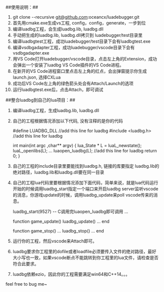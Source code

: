 ##使用说明：##

1. git clone --recursive git@github.com:oceancx/luadebugger.git
1. 首先用cmake.exe生成vs工程, config，config，generate，一步到位
2. 编译luadbg工程，会生成luadbg.lib, luadbg.dll
3. 手动把生成的luadbg.lib, luadbg.dll拷贝到 luadebugger/test目录里
4. 编译luadbgtest工程，成功luadebugger/test目录下会有luadbgtest.exe
5. 编译vsdbgadapter工程，成功luadebugger/vscode目录下会有vsdbgadapter.exe
6. 用VS Code打开luadebugger/vscode目录，点击左上角的Extension，成功会弹出一个安装了luadbg VS Code插件的VS Code进程。
7. 在新开的VS Code进程窗口里点击左上角的红点，会出弹窗提示你生成launch.json, 选择CXLua
8. 成功后VS Code左上角的绿色箭头处会有Attach/Launch的选项
9. 运行luadbgtest.exe后，点击Attach，即可调试

##整合luadbg到自己的lua项目：##

1. 编译luadbg工程，生成luadbg.lib, luadbg.dll
2. 自己的工程根据情况添加以下代码, 没有注释的是你的代码

    #define LUADBG_DLL          //add this line for luadbg 
    #include <luadbg.h>         //add this line for luadbg 
    
    int main(int argc ,char** argv)
    {
        lua_State * L = luaL_newstate();
        luaL_openlibs(L); 
        ...
        luaopen_luadbg(L);      //add this line for luadbg 
        return 0;
    }

3. 自己的工程的include目录里要能找到luadbg.h, 链接的库要指定 luadbg.lib的绝对路径，luadbg.lib和luadbg.dll要在同一目录
4. 自己的工程lua代码里要根据情况添加下面代码，简单来说，就是lua代码运行开始的时候调用luadbg_start指定一个端口来开启luadbg server监听vscode的消息，你游戏update的时候，调用luadbg_update来poll vscode传来的消息。
    
    luadbg_start(9527) -- C调用完luaopen_luadbg即可调用
    ...

    function game_update()
        luadbg_update() 
        ...
    end

    function game_stop()
        ...
        luadbg_stop()
        ...
    end

5. 运行你的工程，然后vscode来Attach即可。
6. luadbg要求你工程里的dofile或者loadfile必须要传入文件的绝对路径，最好大小写也一致，如果vscode断点不能跳转到你工程里的lua文件，请检查是否符合此要求。
7. luadbg依赖ezio，因此你的工程需要满足win64和C++14。。。

feel free to bug me~